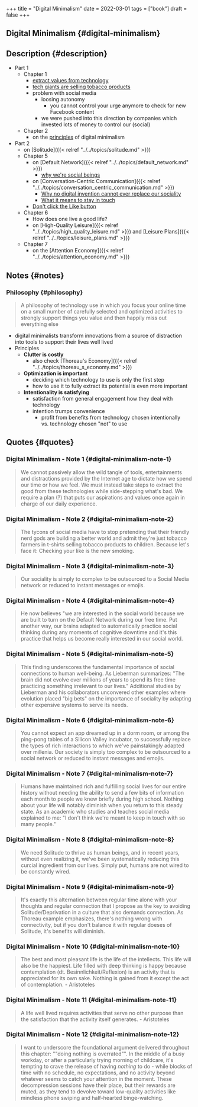 +++
title = "Digital Minimalism"
date = 2022-03-01
tags = ["book"]
draft = false
+++

## Digital Minimalism {#digital-minimalism}


## Description {#description}

-   Part 1
    -   Chapter 1
        -   [extract values from technology](#digital-minimalism-note-1)
        -   [tech giants are selling tobacco products](#digital-minimalism-note-2)
        -   problem with social media
            -   loosing autonomy
                -   you cannot control your urge anymore to check for new Facebook content
            -   we were pushed into this direction by companies which invested lots of money to control our (social)
    -   Chapter 2
        -   on the [principles](#philosophy) of digital minimalism
-   Part 2
    -   on [Solitude]({{< relref "../../topics/solitude.md" >}})
    -   Chapter 5
        -   on [Default Network]({{< relref "../../topics/default_network.md" >}})
            -   [why we're social beings](#digital-minimalism-note-5)
        -   on [Conversation-Centric Communication]({{< relref "../../topics/conversation_centric_communication.md" >}})
            -   [Why no digital invention cannot ever replace our sociality](#digital-minimalism-note-6)
            -   [What it means to stay in touch](#digital-minimalism-note-7)
        -   [Don't click the Like button](https://www.attentiveman.com/blog-1/2019/3/1/cal-newport-on-avoiding-the-like-button)
    -   Chapter 6
        -   How does one live a good life?
        -   on [High-Quality Leisure]({{< relref "../../topics/high_quality_leisure.md" >}}) and [Leisure Plans]({{< relref "../../topics/leisure_plans.md" >}})
    -   Chapter 7
        -   on the [Attention Economy]({{< relref "../../topics/attention_economy.md" >}})


## Notes {#notes}


### Philosophy {#philosophy}

> A philosophy of technology use in which you focus your online time on a small number of carefully selected and optimized activities to strongly support things you value and then happily miss out everything else

-   digital minimalists transform innovations from a source of distraction into tools to support their lives well lived
-   Principles
    -   **Clutter is costly**
        -   also check [Thoreau's Economy]({{< relref "../../topics/thoreau_s_economy.md" >}})
    -   **Optimization is important**
        -   deciding which technology to use is only the first step
        -   how to use it to fully extract its potential is even more important
    -   **Intentionality is satisfying**
        -   satisfaction from general engagement how they deal with technology
        -   intention trumps convenience
            -   profit from benefits from technology chosen intentionally vs. technology chosen "not" to use


## Quotes {#quotes}


### Digital Minimalism - Note 1 {#digital-minimalism-note-1}

> We cannot passively allow the wild tangle of tools, entertainments and distractions provided by the Internet age to dictate how we spend our time or how we feel. We must instead take steps to extract the good from these technologies while side-stepping what's bad. We require a plan (?) that puts our aspirations and values once again in charge of our daily experience.


### Digital Minimalism - Note 2 {#digital-minimalism-note-2}

> The tycons of social media have to stop pretending that their friendly nerd gods are building a better world and admit they're just tobacco farmers in t-shirts selling tobacco products to children. Because let's face it: Checking your like is the new smoking.


### Digital Minimalism - Note 3 {#digital-minimalism-note-3}

> Our sociality is simply to complex to be outsourced to a Social Media network or reduced to instant messages or emojis.


### Digital Minimalism - Note 4 {#digital-minimalism-note-4}

> He now believes "we are interested in the social world because we are built to
> turn on the Default Network during our free time. Put another way, our brains
> adapted to automatically practice social thinking during any moments of
> cognitive downtime and it's this practice that helps us become really interested
> in our social world.


### Digital Minimalism - Note 5 {#digital-minimalism-note-5}

> This finding underscores the fundamental importance of social connections to
> human well-being. As Lieberman summarizes: "The brain did not evolve over
> millions of years to spend its free time practicing something irrelevant to our
> lives." Additional studies by Lieberman and his collaborators unconvered other
> examples where evolution placed "big bets" on the importance of sociality by
> adapting other expensive systems to serve its needs.


### Digital Minimalism - Note 6 {#digital-minimalism-note-6}

> You cannot expect an app dreamed up in a dorm room, or among the ping-pong
> tables of a Silicon Valley incubator, to successfully replace the types of rich
> interactions to which we've painstakingly adapted over millenia. Our society is
> simply too complex to be outsourced to a social network or reduced to instant
> messages and emojis.


### Digital Minimalism - Note 7 {#digital-minimalism-note-7}

> Humans have maintained rich and fulfilling social lives for our entire history without needing the ability to send a few bits of information each month to people we knew briefly during high school. Nothing about your life will notably diminish when you return to this steady state. As an academic who studies and teaches social media explained to me: "I don't think we're meant to keep in touch with so many people."


### Digital Minimalism - Note 8 {#digital-minimalism-note-8}

> We need Solitude to thrive as human beings, and in recent years, without even realizing it, we've been systematically reducing this curcial ingredient from our lives. Simply put, humans are not wired to be constantly wired.


### Digital Minimalism - Note 9 {#digital-minimalism-note-9}

> It's exactly this alternation between regular time alone with your thoughts and regular connection that I propose as the key to avoiding Solitude/Deprivation in a culture that also demands connection. As Thoreau example emphasizes, there's nothing wrong with connectivity, but if you don't balance it with regular doeses of Solitude, it's benefits will diminish.


### Digital Minimalism - Note 10 {#digital-minimalism-note-10}

> The best and most pleasant life is the life of the intellects. This life will also be the happiest. Life filled with deep thinking is happy because contemplation (dt. Besinnlichkeit/Reflexion) is an activity that is appreciated for its own sake. Nothing is gained from it except the act of contemplation. - Aristoteles


### Digital Minimalism - Note 11 {#digital-minimalism-note-11}

> A life well lived requires activities that serve no other purpose than the satisfaction that the activity itself generates. - Aristoteles


### Digital Minimalism - Note 12 {#digital-minimalism-note-12}

> I want to underscore the foundational argument delivered throughout this chapter: ""doing nothing is overrated"". In the middle of a busy workday, or after a particularly trying morning of childcare, it's tempting to crave the release of having _nothing_ to do - while blocks of time with no schedule, no expectations, and no activity beyond whatever seems to catch your attention in the moment. These decompression sessions have their place, but their rewards are muted, as they tend to devolve toward low-quality activities like mindless phone swiping and half-hearted binge-watching.